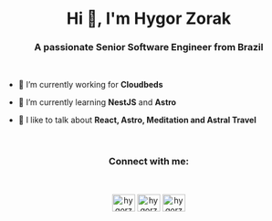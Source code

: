 <h1 align="center">Hi 👋, I'm Hygor Zorak</h1>
<h3 align="center">A passionate Senior Software Engineer from Brazil</h3>
<br/>

- 🔭 I’m currently working for **Cloudbeds**

- 🌱 I’m currently learning **NestJS** and **Astro**

- 💬 I like to talk about **React, Astro, Meditation and Astral Travel**

<br/>
<h3 align="center">Connect with me:</h3>
<br/>
<p align="center">
<a href="https://linkedin.com/in/hygorzorak" target="blank"><img align="center" src="https://raw.githubusercontent.com/rahuldkjain/github-profile-readme-generator/master/src/images/icons/Social/linked-in-alt.svg" alt="hygorzorak" height="30" width="40" /></a>
  <a href="https://twitter.com/hygorzorak" target="blank"><img align="center" src="https://raw.githubusercontent.com/rahuldkjain/github-profile-readme-generator/master/src/images/icons/Social/twitter.svg" alt="hygorzorak" height="30" width="40" /></a>
<a href="https://instagram.com/hygorzorak" target="blank"><img align="center" src="https://raw.githubusercontent.com/rahuldkjain/github-profile-readme-generator/master/src/images/icons/Social/instagram.svg" alt="hygorzorak" height="30" width="40" /></a>
</p>


